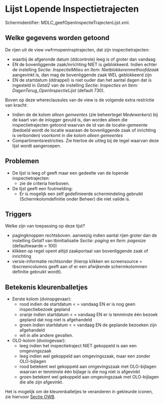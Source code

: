 # Lijst Lopende Inspectietrajecten

Schermidentifier: MDLC_geefOpenInspectieTrajectenLijst.xml.

## Welke gegevens worden getoond

De rijen uit de view vwfrmopeninsptrajecten, dat zijn inspectietrajecten:

  *   waarbij de afgeronde datum (ddcontrole) leeg is of groter dan vandaag
  *   EN de bovenliggende zaak/inrichting NIET is geblokkeerd. Indien echter de instelling *Sectie: InspectieMilieu en Item: Nietblokkerenmethoofdzaak* aangevinkt is, dan mag de bovenliggende zaak WEL geblokkeerd zijn 
  *   EN de startdatum (ddrappel) is niet ouder dan het aantal dagen dat is ingesteld in *Getal2* van de instelling *Sectie: Inspecties en Item: DagenTerug_OpenInspectieLijst* (default 730). 

Boven op deze whereclausules van de view is de volgende extra restrictie van kracht:

  * Indien de de kolom *alleen gemeentes* (zie beheertegel *Medewerkers*) bij de kaart van de inlogger gevuld is, dan worden alleen die inspectietrajecten getoond waarvan de id van de locatie-gemeente (bedoeld wordt de locatie waaraan de bovenliggende zaak of inrichting is verbonden) voorkomt in die kolom *alleen gemeentes* 
  * Compartimentsrestricties. Zie hiertoe de uitleg bij de tegel waarvan deze lijst wordt aangeroepen.

## Problemen

  * De lijst is leeg of geeft maar een gedeelte van de lopende inspectietrajecten:
    * zie de criteria hierboven.
  * De lijst geeft een foutmelding:
    * Er is mogelijk een zelf gedefinieerde schermindeling gebruikt (Schermkolomdefinitie onder Beheer) die niet valide is.

## Triggers

Welke zijn van toepassing op deze lijst?

  * pagingknoppen rechtsboven. aanwezig indien aantal rijen groter dan de instelling *Getal1* van tbinitialisatie *Sectie: paging* en *Item: pagesize* (defaultwaarde = 100)
  * klikken op regel opent altijd zaakportaal van bovenliggende zaak of inrichting
  * versie-informatie rechtsonder (hierop klikken en screensource = tbscreencolumns geeft aan of er een afwijkende schermkolommen definitie gebruikt wordt).

## Betekenis kleurenballetjes

  * Eerste kolom (dvinspgevaar):
    * rood indien de startdatum < = vandaag EN er is nog geen inspectiebezoek gepland
    * oranje indien startdatum < = vandaag EN er is tenminste één bezoek gepland dat nog niet is afgehandeld 
    * groen indien startdatum < = vandaag EN de geplande bezoeken zijn afgehandeld
    * wit in alle andere gevallen.
  * OLO-kolom (dvologevaar):
    * leeg indien het inspectietraject NIET gekoppeld is aan een omgevingszaak 
    * leeg indien wel gekoppeld aan omgevingszaak, maar een zonder OLO-bijlagen
    * rood betekent wel gekoppeld aan omgevingszaak met OLO-bijlagen waarvan er tenminste één bijlage is die nog niet is afgevinkt 
    * groen betekent wel gekoppeld aan omgevingszaak met OLO-bijlagen die alle zijn afgevinkt.

Het is mogelijk om de kleurenballetjes te veranderen in gekleurde iconen, zie hiervoor [Sectie OWB](/docs/instellen_inrichten/configuratie/sectie_owb.md).

